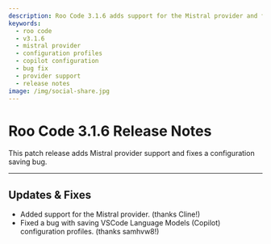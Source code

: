 ```yaml
---
description: Roo Code 3.1.6 adds support for the Mistral provider and fixes a bug with saving VSCode Language Models configuration profiles.
keywords:
  - roo code
  - v3.1.6
  - mistral provider
  - configuration profiles
  - copilot configuration
  - bug fix
  - provider support
  - release notes
image: /img/social-share.jpg
---
```


# Roo Code 3.1.6 Release Notes

This patch release adds Mistral provider support and fixes a configuration saving bug.

---

## Updates & Fixes

*   Added support for the Mistral provider. (thanks Cline!)
*   Fixed a bug with saving VSCode Language Models (Copilot) configuration profiles. (thanks samhvw8!)